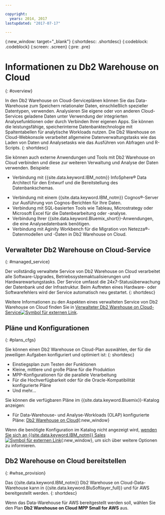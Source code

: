 ```yaml
---

copyright:
  years: 2014, 2017
lastupdated: "2017-07-17"

---
```


<!-- Attribute definitions --> 
{:new_window: target="_blank"}
{:shortdesc: .shortdesc}
{:codeblock: .codeblock}
{:screen: .screen}
{:pre: .pre}

# Informationen zu Db2 Warehouse on Cloud
{: #overview}

In den Db2 Warehouse on Cloud-Serviceplänen können Sie das Data-Warehouse zum Speichern relationaler Daten, einschließlich spezieller Datentypen, verwenden. Analysieren Sie eigene oder von anderen Cloud-Services geladene Daten unter Verwendung der integrierten Analysefunktionen oder durch Verbinden Ihrer eigenen Apps. Sie können die leistungsfähige, speicherinterne Datenbanktechnologie mit Spaltentabellen für analytische Workloads nutzen. Die Db2 Warehouse on Cloud-Webkonsole verarbeitet allgemeine Datenverwaltungstasks wie das Laden von Daten und Analysetasks wie das Ausführen von Abfragen und R-Scripts.
{: shortdesc}

Sie können auch externe Anwendungen und Tools mit Db2 Warehouse on Cloud verbinden und diese zur weiteren Verwaltung und Analyse der Daten verwenden. Beispiele:
   * Verbindung mit {{site.data.keyword.IBM_notm}} InfoSphere® Data Architect für den Entwurf und die Bereitstellung des Datenbankschemas.
<!--   * Connect Esri ArcGIS to perform geospatial analytics and map publishing with your data. -->
   * Verbindung mit einem {{site.data.keyword.IBM_notm}} Cognos®-Server zur Ausführung von Cognos-Berichten für Ihre Daten.
   * Verbindung mit SQL-basierten Tools wie Tableau, Microstrategy oder Microsoft Excel für die Datenbearbeitung oder -analyse.
   * Verbindung Ihrer {{site.data.keyword.Bluemix_short}}-Anwendungen, die eine Analysedatenbank benötigen.
   * Verbindung mit Aginity Workbench für die Migration von Netezza®-Datenmodellen und -Daten in Db2 Warehouse on Cloud.

## Verwalteter Db2 Warehouse on Cloud-Service
{: #managed_service}

Der vollständig verwaltete Service von Db2 Warehouse on Cloud verarbeitet alle Software-Upgrades, Betriebssystemaktualisierungen und Hardwarewartungstasks. Der Service umfasst die 24x7-Statusüberwachung der Datenbank und der Infrastruktur. Beim Auftreten eines Hardware- oder Softwarefehlers wird der Service automatisch neu gestartet.
{: shortdesc}

Weitere Informationen zu den Aspekten eines verwalteten Service von Db2 Warehouse on Cloud finden Sie in [Verwalteter Db2 Warehouse on Cloud-Service![Symbol für externen Link](../../icons/launch-glyph.svg "Symbol für externen Link")](https://www.ibm.com/support/knowledgecenter/SS6NHC/com.ibm.swg.im.dashdb.doc/managed_service.html "Symbol für externen Link").

## Pläne und Konfigurationen
{: #plans_cfgs}

Sie können einen Db2 Warehouse on Cloud-Plan auswählen, der für die jeweiligen Aufgaben konfiguriert und optimiert ist:
{: shortdesc}

   * Einstiegsplan zum Testen der Funktionen
   * Kleine, mittlere und große Pläne für die Produktion
   * MPP-Konfigurationen für die parallele Verarbeitung
   * Für die Hochverfügbarkeit oder für die Oracle-Kompatibilität konfigurierte Pläne
   * Und mehr...

Sie können die verfügbaren Pläne im {{site.data.keyword.Bluemix}}-Katalog anzeigen:
   * Für Data-Warehouse- und Analyse-Workloads (OLAP) konfigurierte Pläne: [Db2 Warehouse on Cloud](https://console.ng.bluemix.net/catalog/services/dashdb-for-analytics){:new_window}
<!--   * Plans configured for high-speed, transactional processing (OLTP): [{{site.data.keyword.dashdbshort_notm}} for Transactions](https://console.ng.bluemix.net/catalog/services/dashdb-for-transactions-sql-database){:new_window} -->

Wenn die benötigte Konfiguration im Katalog nicht angezeigt wird, [wenden Sie sich an {{site.data.keyword.IBM_notm}} Sales ![Symbol für externen Link](../../icons/launch-glyph.svg "Symbol für externen Link")](https://www.ibm.com/connect/ibm/us/en/?lnk=fcw "Symbol für externen Link"){:new_window}, um sich über weitere Optionen zu informieren.

## Db2 Warehouse on Cloud bereitstellen
{: #whse_provision}

Das {{site.data.keyword.IBM_notm}} Db2 Warehouse on Cloud-Data-Warehouse kann in {{site.data.keyword.BluSoftlayer_full}} und für AWS bereitgestellt werden.
{: shortdesc}

Wenn das Data-Warehouse für AWS bereitgestellt werden soll, wählen Sie den Plan **Db2 Warehouse on Cloud MPP Small for AWS** aus. 

<!-- If you want to have the data warehouse provisioned for AWS, select the **{{site.data.keyword.IBM_notm}} {{site.data.keyword.dashdbshort_notm}} for Analytics MPP Small for AWS** plan. -->

<!-- ##dashDB for Transactions
{: #dashDB_tr}

In the {{site.data.keyword.dashdbshort_notm}} for Transactions plans, use the {{site.data.keyword.dashdbshort_notm}} relational database for online transaction processing. You can connect new or existing applications, and you can begin processing transactions and storing your data. With DB2® and Oracle compatibility, you can connect small or large applications and benefit from a managed enterprise-class database system. You can leverage the {{site.data.keyword.dashdbshort_notm}} for Transactions web console to manage users, load data, and get connection information.
{: shortdesc} -->

<!-- ##dashDB web console overview
{: #console_overview}

You can manage your {{site.data.keyword.dashdbshort_notm}} database, analyze your data, and monitor sensitive data with the {{site.data.keyword.dashdbshort_notm}} web console accessible from {{site.data.keyword.Bluemix_notm}}.
{: shortdesc}

Open the web console by clicking the service tile on your application overview page, and then click **Open**.

Single sign-on authentication connects you directly to the web console. You can access connection information from the web console, and the **Downloads** page includes links to client drivers for accessing {{site.data.keyword.dashdbshort_notm}} from remote applications. You can also access sample data and reports.

###Sensitive data reporting

The {{site.data.keyword.dashdbshort_notm}} web console includes a sensitive data reporting feature that detects and monitors sensitive objects in the {{site.data.keyword.dashdbshort_notm}} data warehouse, such as credit card numbers and US Social Security numbers.

To run and view reports that identify columns that contain sensitive data and provide information about connections and activities that access the sensitive data, select **Monitor &gt; Sensitive Data** in the web console. -->


<!-- ##IBM Analytics Services
{: #analytics_services}

For more information about {{site.data.keyword.IBM_notm}} analytics services and finding your local services representative, see: [{{site.data.keyword.IBM_notm}} Analytics Services ![External link icon](../../icons/launch-glyph.svg "External link icon")](http://www.ibm.com/software/data/services/).
{: shortdesc} -->














